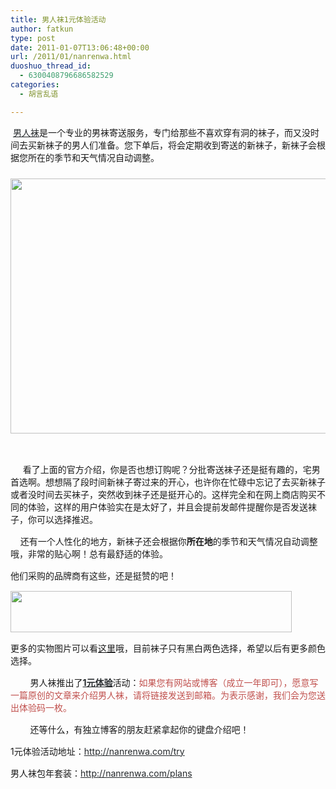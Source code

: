 ```yaml
---
title: 男人袜1元体验活动
author: fatkun
type: post
date: 2011-01-07T13:06:48+00:00
url: /2011/01/nanrenwa.html
duoshuo_thread_id:
  - 6300408796686582529
categories:
  - 胡言乱语

---
```

&nbsp;<a href="http://nanrenwa.com/" style="color: rgb(36, 40, 43); text-decoration: none; " target="_blank"><u>男人袜</u></a>是一个专业的男袜寄送服务，专门给那些不喜欢穿有洞的袜子，而又没时间去买新袜子的男人们准备。您下单后，将会定期收到寄送的新袜子，新袜子会根据您所在的季节和天气情况自动调整。
<p style="margin-top: 0px; margin-right: 0px; margin-bottom: 0px; margin-left: 0px; padding-top: 10px; padding-right: 0px; padding-bottom: 5px; padding-left: 0px; font-size: 14px; text-align: center; ">  <img alt="" src="http://wah88w.blu.livefilestore.com/y1pQXZ46odQf_zoNOQIIWWwkJz0W4MrFiIPZBxnTsegcuEB1qA4EhMzFDKKk-PWv8TKURApamr00PmNPpo3Uj5zzii_d4Z3yWST/wazi.png?psid=1" style="width: 600px; height: 408px; " /></p>
<p style="margin-top: 0px; margin-right: 0px; margin-bottom: 0px; margin-left: 0px; padding-top: 10px; padding-right: 0px; padding-bottom: 5px; padding-left: 0px; font-size: 14px; text-align: center; ">  &nbsp;</p>
<!--more-->

<p style="margin-top: 0px; margin-right: 0px; margin-bottom: 0px; margin-left: 0px; padding-top: 10px; padding-right: 0px; padding-bottom: 5px; padding-left: 0px; font-size: 14px; ">  &nbsp;&nbsp; &nbsp; 看了上面的官方介绍，你是否也想订购呢？分批寄送袜子还是挺有趣的，宅男首选啊。想想隔了段时间新袜子寄过来的开心，也许你在忙碌中忘记了去买新袜子或者没时间去买袜子，突然收到袜子还是挺开心的。这样完全和在网上商店购买不同的体验，这样的用户体验实在是太好了，并且会提前发邮件提醒你是否发送袜子，你可以选择推迟。</p>
<p style="margin-top: 0px; margin-right: 0px; margin-bottom: 0px; margin-left: 0px; padding-top: 10px; padding-right: 0px; padding-bottom: 5px; padding-left: 0px; font-size: 14px; ">  &nbsp;&nbsp; &nbsp;还有一个人性化的地方，新袜子还会根据你<strong>所在地</strong>的季节和天气情况自动调整哦，非常的贴心啊！总有最舒适的体验。</p>
<p style="margin-top: 0px; margin-right: 0px; margin-bottom: 0px; margin-left: 0px; padding-top: 10px; padding-right: 0px; padding-bottom: 5px; padding-left: 0px; font-size: 14px; ">  他们采购的品牌商有这些，还是挺赞的吧！</p>
<p style="margin-top: 0px; margin-right: 0px; margin-bottom: 0px; margin-left: 0px; padding-top: 10px; padding-right: 0px; padding-bottom: 5px; padding-left: 0px; font-size: 14px; ">  <img alt="" src="http://nanrenwa.com/_img/buy/brands.bw.png" style="width: 450px; height: 66px; " /></p>
<p style="margin-top: 0px; margin-right: 0px; margin-bottom: 0px; margin-left: 0px; padding-top: 10px; padding-right: 0px; padding-bottom: 5px; padding-left: 0px; font-size: 14px; ">  更多的实物图片可以看<a href="http://nanrenwa.com/photos">这里</a>哦，目前袜子只有黑白两色选择，希望以后有更多颜色选择。</p>
<p style="margin-top: 0px; margin-right: 0px; margin-bottom: 0px; margin-left: 0px; padding-top: 10px; padding-right: 0px; padding-bottom: 5px; padding-left: 0px; font-size: 14px; ">  &nbsp;&nbsp; &nbsp; &nbsp; &nbsp;男人袜推出了<strong><a href="http://nanrenwa.com/try" style="color: rgb(36, 40, 43); text-decoration: none; " target="_blank"><u>1元体验</u></a></strong>活动：<font color="#c0504d">如果您有网站或博客（成立一年即可），愿意写一篇原创的文章来介绍男人袜，请将链接发送到邮箱。为表示感谢，我们会为您送出体验码一枚。</font></p>
<p style="margin-top: 0px; margin-right: 0px; margin-bottom: 0px; margin-left: 0px; padding-top: 10px; padding-right: 0px; padding-bottom: 5px; padding-left: 0px; font-size: 14px; ">  &nbsp;&nbsp;&nbsp;&nbsp;&nbsp;&nbsp;&nbsp; 还等什么，有独立博客的朋友赶紧拿起你的键盘介绍吧！</p>
<p style="margin-top: 0px; margin-right: 0px; margin-bottom: 0px; margin-left: 0px; padding-top: 10px; padding-right: 0px; padding-bottom: 5px; padding-left: 0px; font-size: 14px; ">  1元体验活动地址：<a href="http://nanrenwa.com/try" style="color: rgb(36, 40, 43); text-decoration: none; " title="http://nanrenwa.com/try"><u>http://nanrenwa.com/try</u></a></p>
<p style="margin-top: 0px; margin-right: 0px; margin-bottom: 0px; margin-left: 0px; padding-top: 10px; padding-right: 0px; padding-bottom: 5px; padding-left: 0px; font-size: 14px; ">  男人袜包年套装：<a href="http://nanrenwa.com/plans" style="color: rgb(36, 40, 43); text-decoration: none; " title="http://nanrenwa.com/plans"><em style="font-style: normal; "><u>http://nanrenwa.com/plans</u></em></a></p>
&nbsp;